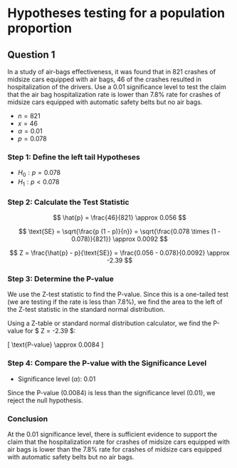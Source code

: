 # Hypotheses testing for a population proportion

## Question 1

In a study of air-bags effectiveness, it was found that in 821 crashes of
midsize cars equipped with air bags, 46 of the crashes resulted in
hospitalization of the drivers. Use a 0.01 significance level to test the
claim that the air bag hospitalization rate is lower than 7.8% rate for
crashes of midsize cars equipped with automatic safety belts but no air
bags.

- $n = 821$
- $x = 46$
- $\alpha = 0.01$
- $p = 0.078$


### Step 1: Define the left tail Hypotheses

- $H_0: p = 0.078$
- $H_1: p < 0.078$

### Step 2: Calculate the Test Statistic

$$ \hat{p} = \frac{46}{821} \approx 0.056 $$

$$ \text{SE} = \sqrt{\frac{p (1 - p)}{n}} = \sqrt{\frac{0.078 \times (1 - 0.078)}{821}} \approx 0.0092 $$

$$ Z = \frac{\hat{p} - p}{\text{SE}} = \frac{0.056 - 0.078}{0.0092} \approx -2.39 $$

### Step 3: Determine the P-value

We use the Z-test statistic to find the P-value. Since this is a one-tailed test (we are testing if the rate is less than 7.8%), we find the area to the left of the Z-test statistic in the standard normal distribution.

Using a Z-table or standard normal distribution calculator, we find the P-value for $ Z = -2.39 $:

\[ \text{P-value} \approx 0.0084 \]

### Step 4: Compare the P-value with the Significance Level

- Significance level ($\alpha$): 0.01

Since the P-value (0.0084) is less than the significance level (0.01), we reject the null hypothesis.

### Conclusion

At the 0.01 significance level, there is sufficient evidence to support the claim that the hospitalization rate for crashes of midsize cars equipped with air bags is lower than the 7.8% rate for crashes of midsize cars equipped with automatic safety belts but no air bags.
